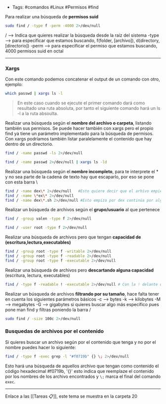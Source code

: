 - Tags: #comandos #Linux #Permisos #find

Para realizar una búsqueda de **permisos suid**  
```bash
sudo find / -type f -perm -4000 2>/dev/null
```

/ -->  Indica que quieres realizar la búsqueda desde la raíz del sistema
-type -->  para especificar que estamos buscando, f(folder, [archivo]), d(directory,[directorio])
-perm -->  para especificar el permiso que estamos buscando, 4000 permisos suid en octal

------
### Xargs
Con este comando podemos concatenar el output de un comando con otro, ejemplo:
```bash 
which passwd | xargs ls -l 
```

> En este caso cuando se ejecute el primer comando dará como resultado una ruta absoluta, por tanto el siguiente comando hará un ls -l a la ruta absoulta.

Realizar una búsqueda según el **nombre del archivo o carpeta**, listando también sus permisos. Se puede hacer también con xargs pero el propio find ya tiene un parámetro implementado para la búsqueda de permisos. Con xargs podríamos también listar paralelamente el contenido que hay dentro de un directorio.
```bash
find / -name passwd -ls 2>/dev/null

find / -name passwd 2>/dev/null | xargs ls -ld
```

Realizar una búsqueda según el **nombre incompleto**, para te interprete el * y no sea parte de la cadena de texto hay que escaparlo, por eso se pone con esta barra \
```bash
find / -name dex\* 2>/dev/null   #Esto quiere decir que el arhivo empieza por dex y termina por algo 
find / -name \*ex\* 2>/dev/null
find / -name dex\*.sh 2>/dev/null #Esto empiza por dex continúa por algo y termina por .sh
```

Realizar un búsqueda de archivos según el **grupo/usuario** al que pertenece
```bash
find / -group valen -type f 2>/dev/null

find / -user root -type f 2>/dev/null
```

Realizar una búsqueda de archivos pero que tengan **capacidad de (escritura,lectura,executables)**
```bash
find / -group root -type f -writable 2>/dev/null
find / -group root -type f -readable 2>/dev/null
find / -group root -type f -executable 2>/dev/null 
```

Realizar una búsqueda de archivos pero **descartando alguna capacidad** (escritura, lectura, executables)
```bash
find / -type f -readable ! -executable 2>/dev/null # Con la ! delante de la capacidad estamos descartando la capacidad de ejecución de los archivos
```

Realizar un búsqueda de archivos **filtrando por su tamaño**, hace falta tener en cuenta los siguientes parámetros básicos
-c --> bytes
-k --> kilobytes
-M --> megabytes
-G --> gigabytes 
si quieres buscar algo más específico pues pone man find y filtras poniendo la barra /
```bash
sudo find / -size 100c 2>/dev/null
```

### Busquedas de archivos por el contenido
Si quieres buscar un archivo según por el contenido que tenga y no por el nombre puedes hacer lo siguiente:
```bash
find / -type f -exec grep -l "#f0719b" {} \; 2>/dev/null
```

Esto hará una búsqueda de aquellos archivo que tengan como contenido el código hexadecimal #f0719b, '{}' esto indica que reemplaze el contenido por los nombres de los archivo encontrados y `\;` marca el final del comando `exec`.

----
Enlace a las [[Tareas 📋]], este tema se muestra en la carpeta 20